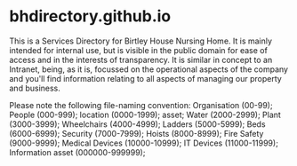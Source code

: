 # bhdirectory.github.io
This is a Services Directory for Birtley House Nursing Home.  It is mainly intended for internal use, but is visible in the public domain for ease of access and in the interests of transparency.  It is similar in concept to an Intranet, being, as it is, focussed on the operational aspects of the company and you'll find information relating to all aspects of managing our property and business.

Please note the following file-naming convention:
Organisation (00-99);
People (000-999);
location (0000-1999);
asset;
	Water (2000-2999);
	Plant (3000-3999);
	Wheelchairs (4000-4999);
	Ladders (5000-5999);
	Beds (6000-6999);
	Security (7000-7999);
	Hoists (8000-8999);
	Fire Safety (9000-9999);
	Medical Devices (10000-10999);
	IT Devices (11000-11999);
Information asset (000000-999999);
